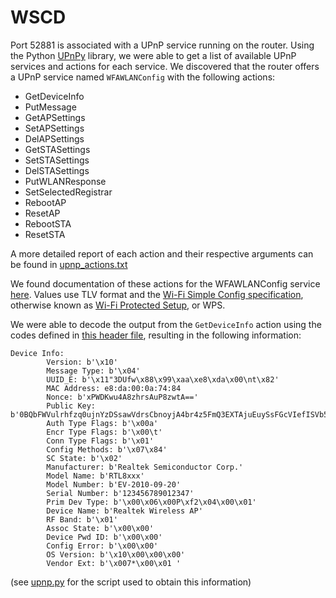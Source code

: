 # WSCD
Port 52881 is associated with a UPnP service running on the router. Using the Python [UPnPy](https://pypi.org/project/UPnPy/) library, we were able to get a list of available UPnP services and actions for each service. We discovered that the router offers a UPnP service named `WFAWLANConfig` with the following actions:
- GetDeviceInfo
- PutMessage
- GetAPSettings
- SetAPSettings
- DelAPSettings
- GetSTASettings
- SetSTASettings
- DelSTASettings
- PutWLANResponse
- SetSelectedRegistrar
- RebootAP
- ResetAP
- RebootSTA
- ResetSTA

A more detailed report of each action and their respective arguments can be found in [upnp_actions.txt](./resources/upnp_actions.txt)

We found documentation of these actions for the WFAWLANConfig service [here](https://www.wi-fi.org/system/files/WFA_WLANConfig_1_0_Template_1_01.pdf). Values use TLV format and the [Wi-Fi Simple Config specification](https://ndeflib.readthedocs.io/en/stable/records/wifi.html), otherwise known as [Wi-Fi Protected Setup](https://en.wikipedia.org/wiki/Wi-Fi_Protected_Setup), or WPS.

We were able to decode the output from the `GetDeviceInfo` action using the codes defined in [this header file](https://android.googlesource.com/kernel/common.git/+/bcmdhd-3.10/drivers/net/wireless/bcmdhd/include/proto/wps.h), resulting in the following information:

```
Device Info:
        Version: b'\x10'
        Message Type: b'\x04'
        UUID_E: b'\x11"3DUfw\x88\x99\xaa\xe8\xda\x00\nt\x82'
        MAC Address: e8:da:00:0a:74:84
        Nonce: b'xPWDKwu4A8zhrsAuP8zwtA=='
        Public Key: b'0BQbFWVulrhfzq0ujnYzDSsawVdrsCbnoyjA4br4z5FmQ3EXTAjuEuySsFGcVIefISVb5ah3Dh+hiARw70I8kONNeEem/LSSRWPRrx2wxIHq2YUsUZvx3UKcFjlRz2kYGxMq6io2hMrzW8VKyhsgyIuztzOf99VuCROdd/CsWAeQl5OCUdu+dehnFcxrfAypRfqN2NZhvrc7QUAyeY2t7jK13WG/EF8Y2JIXdgt1xdlmpaSQRyzrqeO0Ik89ifsr'
        Auth Type Flags: b'\x00a'
        Encr Type Flags: b'\x00\t'
        Conn Type Flags: b'\x01'
        Config Methods: b'\x07\x84'
        SC State: b'\x02'
        Manufacturer: b'Realtek Semiconductor Corp.'
        Model Name: b'RTL8xxx'
        Model Number: b'EV-2010-09-20'
        Serial Number: b'123456789012347'
        Prim Dev Type: b'\x00\x06\x00P\xf2\x04\x00\x01'
        Device Name: b'Realtek Wireless AP'
        RF Band: b'\x01'
        Assoc State: b'\x00\x00'
        Device Pwd ID: b'\x00\x00'
        Config Error: b'\x00\x00'
        OS Version: b'\x10\x00\x00\x00'
        Vendor Ext: b'\x007*\x00\x01 '
```

(see [upnp.py](./resources/upnp.py) for the script used to obtain this information)